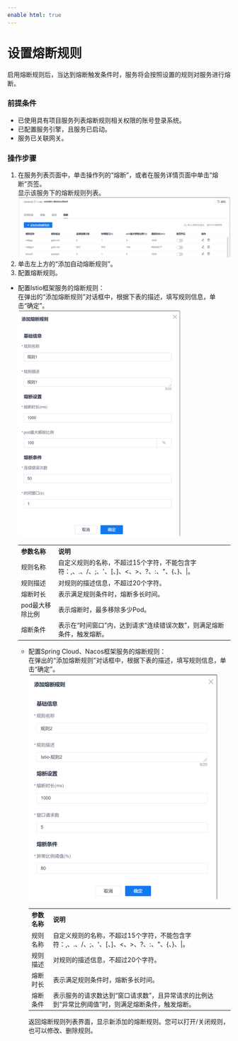 ```yaml
---
enable html: true
---
```

# 设置熔断规则
启用熔断规则后，当达到熔断触发条件时，服务将会按照设置的规则对服务进行熔断。

### 前提条件     
* 已使用具有项目服务列表熔断规则相关权限的账号登录系统。
* 已配置服务引擎，且服务已启动。
* 服务已关联网关。

### 操作步骤     
1. 在服务列表页面中，单击操作列的“熔断”，或者在服务详情页面中单击“熔断”页签。       
   显示该服务下的熔断规则列表。     
   <img src="fig/应用管理-熔断01.png" style="zoom:50%">       
2. 单击左上方的“添加自动熔断规则”。
3. 配置熔断规则。
  * 配置Istio框架服务的熔断规则：        
      在弹出的“添加熔断规则”对话框中，根据下表的描述，填写规则信息，单击“确定”。       
      <img src="fig/应用管理-熔断02.png" style="zoom:50%">
      <table>
<tr>
    <th>参数名称</th>
    <th>说明</th>
</tr>
<tr>
    <td>规则名称</td>
    <td>自定义规则的名称，不超过15个字符，不能包含字符：,、.、/、;、'、[、]、<、>、?、:、"、{、}、|。</td>
</tr>
<tr>
    <td>规则描述</td>
    <td>对规则的描述信息，不超过20个字符。</td>
</tr>
<tr>
    <td>熔断时长</td>
    <td>表示满足规则条件时，熔断多长时间。</td>
</tr><tr>
    <td>pod最大移除比例</td>
    <td>表示熔断时，最多移除多少Pod。</td>
</tr>
<tr>
    <td>熔断条件</td>
    <td>表示在“时间窗口”内，达到请求“连续错误次数”，则满足熔断条件，触发熔断。</td>
</tr>
</table>

  * 配置Spring Cloud、Nacos框架服务的熔断规则：    
     在弹出的“添加熔断规则”对话框中，根据下表的描述，填写规则信息，单击“确定”。       
      <img src="fig/应用管理-熔断03.png" style="zoom:50%">
      <table>
<tr>
    <th>参数名称</th>
    <th>说明</th>
</tr>
<tr>
    <td>规则名称</td>
    <td>自定义规则的名称，不超过15个字符，不能包含字符：,、.、/、;、'、[、]、<、>、?、:、"、{、}、|。</td>
</tr>
<tr>
    <td>规则描述</td>
    <td>对规则的描述信息，不超过20个字符。</td>
</tr>
<tr>
    <td>熔断时长</td>
    <td>表示满足规则条件时，熔断多长时间。</td>
</tr><tr>
    <td>熔断条件</td>
    <td>表示服务的请求数达到“窗口请求数”，且异常请求的比例达到“异常比例阈值”时，则满足熔断条件，触发熔断。</td>
</tr>
</table>

返回熔断规则列表界面，显示新添加的熔断规则。您可以打开/关闭规则，也可以修改、删除规则。


